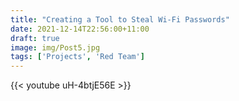 ```yaml
---
title: "Creating a Tool to Steal Wi-Fi Passwords"
date: 2021-12-14T22:56:00+11:00
draft: true
image: img/Post5.jpg
tags: ['Projects', 'Red Team']
---
```


{{< youtube uH-4btjE56E >}}
